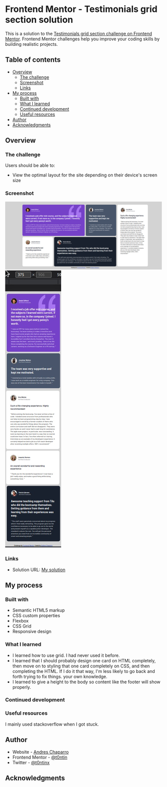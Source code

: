 # Frontend Mentor - Testimonials grid section solution

This is a solution to the [Testimonials grid section challenge on Frontend Mentor](https://www.frontendmentor.io/challenges/testimonials-grid-section-Nnw6J7Un7). Frontend Mentor challenges help you improve your coding skills by building realistic projects. 

## Table of contents

- [Overview](#overview)
  - [The challenge](#the-challenge)
  - [Screenshot](#screenshot)
  - [Links](#links)
- [My process](#my-process)
  - [Built with](#built-with)
  - [What I learned](#what-i-learned)
  - [Continued development](#continued-development)
  - [Useful resources](#useful-resources)
- [Author](#author)
- [Acknowledgments](#acknowledgments)


## Overview

### The challenge

Users should be able to:

- View the optimal layout for the site depending on their device's screen size

### Screenshot

![](./images/screenshot.png)
![](./images/screenshot-mobile.jpg)


### Links

- Solution URL: [My solution](https://t0ntin.github.io/testimonials-grid-section-main/.com)

## My process

### Built with

- Semantic HTML5 markup
- CSS custom properties
- Flexbox
- CSS Grid
- Responsive design

### What I learned

- I learned how to use grid. I had never used it before.
- I learned that I should probably design one card on HTML completely, then move on to styling that one card completely on CSS, and then completing the HTML. If I do it that way, I'm less likely to go back and forth trying to fix things.
 your own knowledge.
 - I learned to give a height to the body so content like the footer will show properly.

### Continued development

### Useful resources

I mainly used stackoverflow when I got stuck.

## Author

- Website - [Andres Chaparro](https://t0ntin.github.io/testimonials-grid-section-main/)
- Frontend Mentor - [@t0ntin](https://www.frontendmentor.io/profile/t0ntin)
- Twitter - [@t0ntinx](https://www.twitter.com/t0ntinx)


## Acknowledgments
